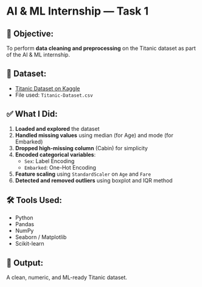 
# AI & ML Internship — Task 1

## 🎯 Objective:
To perform **data cleaning and preprocessing** on the Titanic dataset as part of the AI & ML internship.

## 📁 Dataset:
- [Titanic Dataset on Kaggle](https://www.kaggle.com/datasets/yasserh/titanic-dataset)
- File used: `Titanic-Dataset.csv`

## ✅ What I Did:
1. **Loaded and explored** the dataset
2. **Handled missing values** using median (for Age) and mode (for Embarked)
3. **Dropped high-missing column** (Cabin) for simplicity
4. **Encoded categorical variables**:
   - `Sex`: Label Encoding
   - `Embarked`: One-Hot Encoding
5. **Feature scaling** using `StandardScaler` on `Age` and `Fare`
6. **Detected and removed outliers** using boxplot and IQR method

## 🛠 Tools Used:
- Python
- Pandas
- NumPy
- Seaborn / Matplotlib
- Scikit-learn

## 📌 Output:
A clean, numeric, and ML-ready Titanic dataset.

